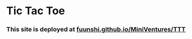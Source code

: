 # Tic Tac Toe


### This site is deployed at <a href='https://fuunshi.github.io/MiniVentures/TTT'>fuunshi.github.io/MiniVentures/TTT</a>


